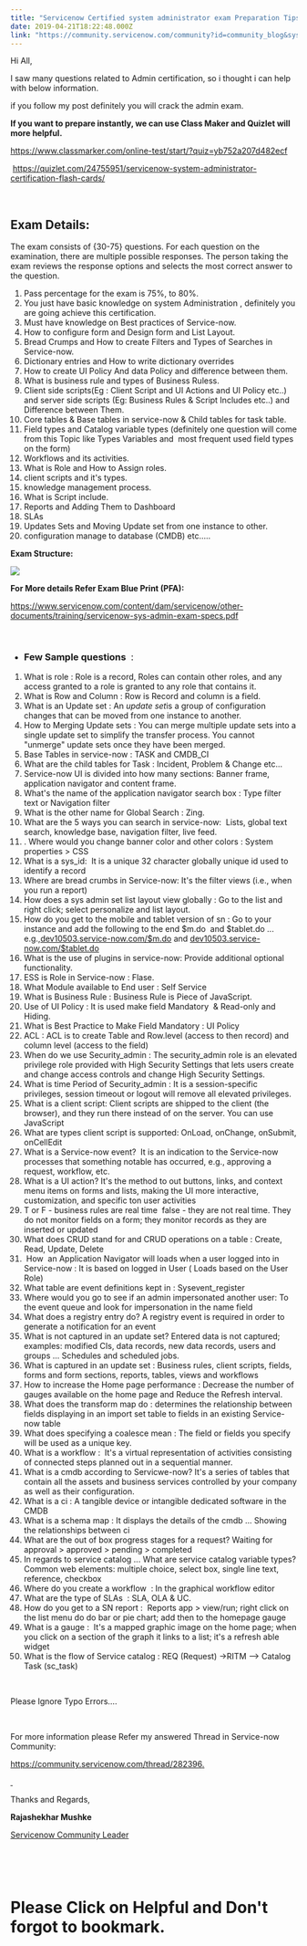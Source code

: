```yaml
---
title: "Servicenow Certified system administrator exam Preparation Tips and sample questions"
date: 2019-04-21T18:22:48.000Z
link: "https://community.servicenow.com/community?id=community_blog&sys_id=712c4dc4db017300d82ffb243996191b"
---
```

<p>Hi All,</p>
<p>I saw many questions related to Admin certification, so i thought i can help with below information.</p>
<p>if you follow my post definitely you will crack the admin exam.</p>
<p style="font-weight: 400;"><strong>If you want to prepare instantly, we can use Class Maker and Quizlet will more helpful.</strong></p>
<p style="font-weight: 400;"><a href="https://www.classmarker.com/online-test/start/?quiz&#61;yb752a207d482ecf" rel="nofollow">https://www.classmarker.com/online-test/start/?quiz&#61;yb752a207d482ecf</a></p>
<p style="font-weight: 400;"> <a href="https://quizlet.com/24755951/servicenow-system-administrator-certification-flash-cards/" rel="nofollow">https://quizlet.com/24755951/servicenow-system-administrator-certification-flash-cards/</a></p>
<p style="font-weight: 400;"> </p>
<h2 style="font-weight: 400;"><strong>Exam Details:</strong></h2>
<p style="font-weight: 400;">The exam consists of {30-75} questions. For each question on the examination, there are multiple possible responses. The person taking the exam reviews the response options and selects the most correct answer to the question.</p>
<ol><li style="font-weight: 400;">Pass percentage for the exam is 75%, to 80%.</li><li style="font-weight: 400;">You just have basic knowledge on system Administration , definitely you are going achieve this certification.</li><li style="font-weight: 400;">Must have knowledge on Best practices of Service-now.</li><li style="font-weight: 400;">How to configure form and Design form and List Layout.</li><li style="font-weight: 400;">Bread Crumps and How to create Filters and Types of Searches in Service-now.</li><li style="font-weight: 400;">Dictionary entries and How to write dictionary overrides</li><li style="font-weight: 400;">How to create UI Policy And data Policy and difference between them.</li><li style="font-weight: 400;">What is business rule and types of Business Ruless.</li><li style="font-weight: 400;">Client side scripts(Eg : Client Script and UI Actions and UI Policy etc..) and server side scripts (Eg: Business Rules &amp; Script Includes etc..) and Difference between Them.</li><li style="font-weight: 400;">Core tables &amp; Base tables in service-now &amp; Child tables for task table.</li><li style="font-weight: 400;">Field types and Catalog variable types (definitely one question will come from this Topic like Types Variables and  most frequent used field types on the form)</li><li style="font-weight: 400;">Workflows and its activities.</li><li style="font-weight: 400;">What is Role and How to Assign roles.</li><li style="font-weight: 400;">client scripts and it&#39;s types.</li><li style="font-weight: 400;">knowledge management process.</li><li style="font-weight: 400;">What is Script include.</li><li style="font-weight: 400;">Reports and Adding Them to Dashboard</li><li style="font-weight: 400;">SLAs</li><li style="font-weight: 400;">Updates Sets and Moving Update set from one instance to other.</li><li style="font-weight: 400;">configuration manage to database (CMDB) etc.....</li></ol>
<p style="font-weight: 400;"><strong>Exam Structure:</strong></p>
<p style="font-weight: 400;"><strong><img src="https://community.servicenow.com/782a8544db017300d82ffb24399619b6.iix" /></strong></p>
<p style="font-weight: 400;"><strong>For More details Refer Exam Blue Print (PFA):</strong></p>
<p style="font-weight: 400;"><a href="https://www.servicenow.com/content/dam/servicenow/other-documents/training/servicenow-sys-admin-exam-specs.pdf" rel="nofollow">https://www.servicenow.com/content/dam/servicenow/other-documents/training/servicenow-sys-admin-exam-specs.pdf</a></p>
<p style="font-weight: 400;"> </p>
<ul><li style="font-weight: 400;">
<h3><strong>Few Sample questions </strong><span style="font-weight: 400;"> :</span></h3>
</li></ul>
<ol><li style="font-weight: 400;">What is role : Role is a record, Roles can contain other roles, and any access granted to a role is granted to any role that contains it.</li><li style="font-weight: 400;">What is Row and Column : Row is Record and column is a field.</li><li style="font-weight: 400;">What is an Update set : An <em>update set</em>is a group of configuration changes that can be moved from one instance to another.</li><li style="font-weight: 400;">How to Merging Update sets : You can merge multiple update sets into a single update set to simplify the transfer process. You cannot &#34;unmerge&#34; update sets once they have been merged.</li><li style="font-weight: 400;">Base Tables in service-now : TASK and CMDB_CI</li><li style="font-weight: 400;">What are the child tables for Task : Incident, Problem &amp; Change etc...</li><li style="font-weight: 400;">Service-now UI is divided into how many sections: Banner frame, application navigator and content frame.</li><li style="font-weight: 400;">What&#39;s the name of the application navigator search box : Type filter text or Navigation filter</li><li style="font-weight: 400;">What is the other name for Global Search : Zing.</li><li style="font-weight: 400;">What are the 5 ways you can search in service-now:  Lists, global text search, knowledge base, navigation filter, live feed.</li><li style="font-weight: 400;">. Where would you change banner color and other colors : System properties &gt; CSS</li><li style="font-weight: 400;">What is a sys_id:  It is a unique 32 character globally unique id used to identify a record</li><li style="font-weight: 400;">Where are bread crumbs in Service-now: It&#39;s the filter views (i.e., when you run a report)</li><li style="font-weight: 400;">How does a sys admin set list layout view globally : Go to the list and right click; select personalize and list layout.</li><li style="font-weight: 400;">How do you get to the mobile and tablet version of sn : Go to your instance and add the following to the end $m.do  and $tablet.do ... e.g.,<a href="http://dev10503.service-now.com/$m.do" rel="nofollow">dev10503.service-now.com/$m.do</a> and <a href="http://dev10503.service-now.com/$tablet.do" rel="nofollow">dev10503.service-now.com/$tablet.do</a></li><li style="font-weight: 400;">What is the use of plugins in service-now: Provide additional optional functionality.</li><li style="font-weight: 400;">ESS is Role in Service-now : Flase.</li><li style="font-weight: 400;">What Module available to End user : Self Service</li><li style="font-weight: 400;">What is Business Rule : Business Rule is Piece of JavaScript.</li><li style="font-weight: 400;">Use of UI Policy : It is used make field Mandatory  &amp; Read-only and Hiding.</li><li style="font-weight: 400;">What is Best Practice to Make Field Mandatory : UI Policy</li><li style="font-weight: 400;">ACL : ACL is to create Table and Row.level (access to then record) and column level (access to the field)</li><li style="font-weight: 400;">When do we use Security_admin : The security_admin role is an elevated privilege role provided with High Security Settings that lets users create and change access controls and change High Security Settings.</li><li style="font-weight: 400;">What is time Period of Security_admin : It is a session-specific privileges, session timeout or logout will remove all elevated privileges.</li><li style="font-weight: 400;">What is a client script: Client scripts are shipped to the client (the browser), and they run there instead of on the server. You can use JavaScript</li><li style="font-weight: 400;">What are types client script is supported: OnLoad, onChange, onSubmit, onCellEdit</li><li style="font-weight: 400;">What is a Service-now event?  It is an indication to the Service-now processes that something notable has occurred, e.g., approving a request, workflow, etc.</li><li style="font-weight: 400;">What is a UI action? It&#39;s the method to out buttons, links, and context menu items on forms and lists, making the UI more interactive, customization, and specific ton user activities</li><li style="font-weight: 400;">T or F - business rules are real time  false - they are not real time. They do not monitor fields on a form; they monitor records as they are inserted or updated</li><li style="font-weight: 400;">What does CRUD stand for and CRUD operations on a table : Create, Read, Update, Delete</li><li style="font-weight: 400;"> How  an Application Navigator will loads when a user logged into in Service-now : It is based on logged in User ( Loads based on the User Role)</li><li style="font-weight: 400;">What table are event definitions kept in : Sysevent_register </li><li style="font-weight: 400;">Where would you go to see if an admin impersonated another user: To the event queue and look for impersonation in the name field</li><li style="font-weight: 400;">What does a registry entry do? A registry event is required in order to generate a notification for an event</li><li style="font-weight: 400;">What is not captured in an update set? Entered data is not captured; examples: modified CIs, data records, new data records, users and groups ... Schedules and scheduled jobs.</li><li style="font-weight: 400;">What is captured in an update set : Business rules, client scripts, fields, forms and form sections, reports, tables, views and workflows</li><li style="font-weight: 400;">How to increase the Home page performance : Decrease the number of gauges available on the home page and Reduce the Refresh interval.</li><li style="font-weight: 400;">What does the transform map do : determines the relationship between fields displaying in an import set table to fields in an existing Service-now table</li><li style="font-weight: 400;">What does specifying a coalesce mean : The field or fields you specify will be used as a unique key.</li><li style="font-weight: 400;">What is a workflow :  It&#39;s a virtual representation of activities consisting of connected steps planned out in a sequential manner.</li><li style="font-weight: 400;">What is a cmdb according to Servicwe-now? It&#39;s a series of tables that contain all the assets and business services controlled by your company as well as their configuration.</li><li style="font-weight: 400;">What is a ci : A tangible device or intangible dedicated software in the CMDB</li><li style="font-weight: 400;">What is a schema map : It displays the details of the cmdb ... Showing the relationships between ci</li><li style="font-weight: 400;">What are the out of box progress stages for a request? Waiting for approval &gt; approved &gt; pending &gt; completed</li><li style="font-weight: 400;">In regards to service catalog ... What are service catalog variable types? Common web elements: multiple choice, select box, single line text, reference, checkbox</li><li style="font-weight: 400;">Where do you create a workflow  : In the graphical workflow editor</li><li style="font-weight: 400;">What are the type of SLAs  : SLA, OLA &amp; UC.</li><li style="font-weight: 400;">How do you get to a SN report :  Reports app &gt; view/run; right click on the list menu do do bar or pie chart; add then to the homepage gauge</li><li style="font-weight: 400;">What is a gauge :  It&#39;s a mapped graphic image on the home page; when you click on a section of the graph it links to a list; it&#39;s a refresh able widget</li><li style="font-weight: 400;">What is the flow of Service catalog : REQ (Request) -&gt;RITM --&gt; Catalog Task (sc_task)</li></ol>
<p> </p>
<p style="font-weight: 400;">Please Ignore Typo Errors….</p>
<p style="font-weight: 400;"> </p>
<p style="font-weight: 400;">For more information please Refer my answered Thread in Service-now Community:</p>
<p style="font-weight: 400;"><a href="https://community.servicenow.com/thread/282396" rel="nofollow">https://community.servicenow.com/thread/282396</a><u>.</u></p>
<p style="font-weight: 400;"><u> </u></p>
<p style="font-weight: 400;">Thanks and Regards,</p>
<p style="font-weight: 400;"><strong>Rajashekhar Mushke</strong></p>
<p style="font-weight: 400;"><a href="https://community.servicenow.com/community?id&#61;community_user_profile&amp;user&#61;9a72daa9dbd81fc09c9ffb651f96192f" rel="nofollow">Servicenow Community Leader</a></p>
<p> </p>
<p> </p>
<h1>Please Click on Helpful and Don&#39;t forgot to bookmark.</h1>